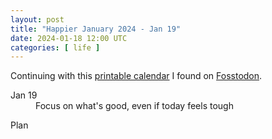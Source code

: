```yaml
---
layout: post
title: "Happier January 2024 - Jan 19"
date: 2024-01-18 12:00 UTC
categories: [ life ]
---
```


Continuing with this [printable calendar] I found on [Fosstodon].

  [printable calendar]: https://actionforhappiness.org/sites/default/files/calendar_download/pdf/Jan%202024.pdf
  [Fosstodon]: https://fosstodon.org

<dl>
  <dt>Jan 19</dt>
  <dd>Focus on what's good, even if today feels tough</dd>
</dl>

<dl>
  <dt>Plan</dt>
  <dd></dd>
</dl>
